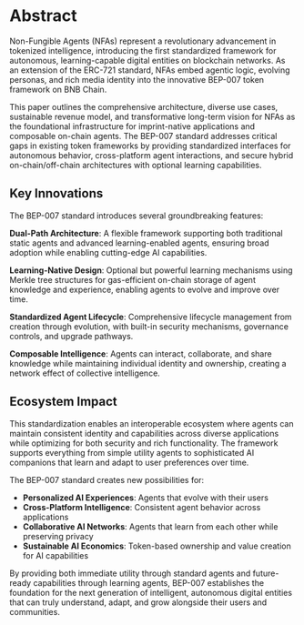# Abstract

Non-Fungible Agents (NFAs) represent a revolutionary advancement in tokenized intelligence, introducing the first standardized framework for autonomous, learning-capable digital entities on blockchain networks. As an extension of the ERC-721 standard, NFAs embed agentic logic, evolving personas, and rich media identity into the innovative BEP-007 token framework on BNB Chain.

This paper outlines the comprehensive architecture, diverse use cases, sustainable revenue model, and transformative long-term vision for NFAs as the foundational infrastructure for imprint-native applications and composable on-chain agents. The BEP-007 standard addresses critical gaps in existing token frameworks by providing standardized interfaces for autonomous behavior, cross-platform agent interactions, and secure hybrid on-chain/off-chain architectures with optional learning capabilities.

## Key Innovations

The BEP-007 standard introduces several groundbreaking features:

**Dual-Path Architecture**: A flexible framework supporting both traditional static agents and advanced learning-enabled agents, ensuring broad adoption while enabling cutting-edge AI capabilities.

**Learning-Native Design**: Optional but powerful learning mechanisms using Merkle tree structures for gas-efficient on-chain storage of agent knowledge and experience, enabling agents to evolve and improve over time.

**Standardized Agent Lifecycle**: Comprehensive lifecycle management from creation through evolution, with built-in security mechanisms, governance controls, and upgrade pathways.

**Composable Intelligence**: Agents can interact, collaborate, and share knowledge while maintaining individual identity and ownership, creating a network effect of collective intelligence.

## Ecosystem Impact

This standardization enables an interoperable ecosystem where agents can maintain consistent identity and capabilities across diverse applications while optimizing for both security and rich functionality. The framework supports everything from simple utility agents to sophisticated AI companions that learn and adapt to user preferences over time.

The BEP-007 standard creates new possibilities for:
- **Personalized AI Experiences**: Agents that evolve with their users
- **Cross-Platform Intelligence**: Consistent agent behavior across applications
- **Collaborative AI Networks**: Agents that learn from each other while preserving privacy
- **Sustainable AI Economics**: Token-based ownership and value creation for AI capabilities

By providing both immediate utility through standard agents and future-ready capabilities through learning agents, BEP-007 establishes the foundation for the next generation of intelligent, autonomous digital entities that can truly understand, adapt, and grow alongside their users and communities.
